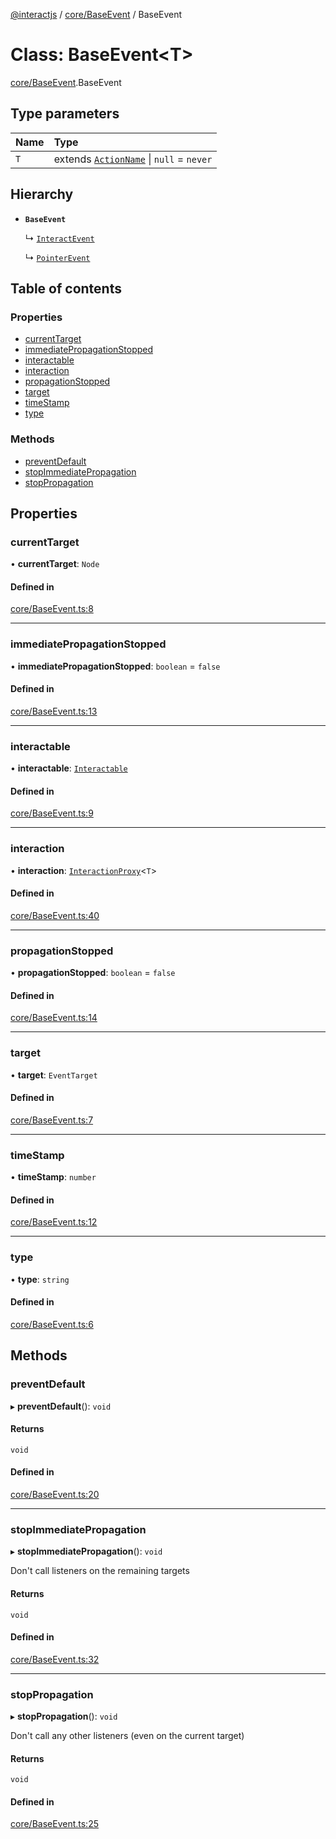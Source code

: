[@interactjs](../README.md) / [core/BaseEvent](../modules/core_BaseEvent.md) / BaseEvent

# Class: BaseEvent\<T\>

[core/BaseEvent](../modules/core_BaseEvent.md).BaseEvent

## Type parameters

| Name | Type |
| :------ | :------ |
| `T` | extends [`ActionName`](../modules/core_types.md#actionname) \| ``null`` = `never` |

## Hierarchy

- **`BaseEvent`**

  ↳ [`InteractEvent`](core_InteractEvent.InteractEvent.md)

  ↳ [`PointerEvent`](pointer_events_PointerEvent.PointerEvent.md)

## Table of contents

### Properties

- [currentTarget](core_BaseEvent.BaseEvent.md#currenttarget)
- [immediatePropagationStopped](core_BaseEvent.BaseEvent.md#immediatepropagationstopped)
- [interactable](core_BaseEvent.BaseEvent.md#interactable)
- [interaction](core_BaseEvent.BaseEvent.md#interaction)
- [propagationStopped](core_BaseEvent.BaseEvent.md#propagationstopped)
- [target](core_BaseEvent.BaseEvent.md#target)
- [timeStamp](core_BaseEvent.BaseEvent.md#timestamp)
- [type](core_BaseEvent.BaseEvent.md#type)

### Methods

- [preventDefault](core_BaseEvent.BaseEvent.md#preventdefault)
- [stopImmediatePropagation](core_BaseEvent.BaseEvent.md#stopimmediatepropagation)
- [stopPropagation](core_BaseEvent.BaseEvent.md#stoppropagation)

## Properties

### currentTarget

• **currentTarget**: `Node`

#### Defined in

[core/BaseEvent.ts:8](https://github.com/TheRakeshPurohit/interact.js/blob/d3d47461/packages/@interactjs/core/BaseEvent.ts#L8)

___

### immediatePropagationStopped

• **immediatePropagationStopped**: `boolean` = `false`

#### Defined in

[core/BaseEvent.ts:13](https://github.com/TheRakeshPurohit/interact.js/blob/d3d47461/packages/@interactjs/core/BaseEvent.ts#L13)

___

### interactable

• **interactable**: [`Interactable`](core_Interactable.Interactable.md)

#### Defined in

[core/BaseEvent.ts:9](https://github.com/TheRakeshPurohit/interact.js/blob/d3d47461/packages/@interactjs/core/BaseEvent.ts#L9)

___

### interaction

• **interaction**: [`InteractionProxy`](../modules/core_Interaction.md#interactionproxy)\<`T`\>

#### Defined in

[core/BaseEvent.ts:40](https://github.com/TheRakeshPurohit/interact.js/blob/d3d47461/packages/@interactjs/core/BaseEvent.ts#L40)

___

### propagationStopped

• **propagationStopped**: `boolean` = `false`

#### Defined in

[core/BaseEvent.ts:14](https://github.com/TheRakeshPurohit/interact.js/blob/d3d47461/packages/@interactjs/core/BaseEvent.ts#L14)

___

### target

• **target**: `EventTarget`

#### Defined in

[core/BaseEvent.ts:7](https://github.com/TheRakeshPurohit/interact.js/blob/d3d47461/packages/@interactjs/core/BaseEvent.ts#L7)

___

### timeStamp

• **timeStamp**: `number`

#### Defined in

[core/BaseEvent.ts:12](https://github.com/TheRakeshPurohit/interact.js/blob/d3d47461/packages/@interactjs/core/BaseEvent.ts#L12)

___

### type

• **type**: `string`

#### Defined in

[core/BaseEvent.ts:6](https://github.com/TheRakeshPurohit/interact.js/blob/d3d47461/packages/@interactjs/core/BaseEvent.ts#L6)

## Methods

### preventDefault

▸ **preventDefault**(): `void`

#### Returns

`void`

#### Defined in

[core/BaseEvent.ts:20](https://github.com/TheRakeshPurohit/interact.js/blob/d3d47461/packages/@interactjs/core/BaseEvent.ts#L20)

___

### stopImmediatePropagation

▸ **stopImmediatePropagation**(): `void`

Don't call listeners on the remaining targets

#### Returns

`void`

#### Defined in

[core/BaseEvent.ts:32](https://github.com/TheRakeshPurohit/interact.js/blob/d3d47461/packages/@interactjs/core/BaseEvent.ts#L32)

___

### stopPropagation

▸ **stopPropagation**(): `void`

Don't call any other listeners (even on the current target)

#### Returns

`void`

#### Defined in

[core/BaseEvent.ts:25](https://github.com/TheRakeshPurohit/interact.js/blob/d3d47461/packages/@interactjs/core/BaseEvent.ts#L25)
